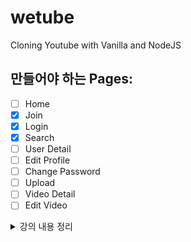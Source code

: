 # wetube

Cloning Youtube with Vanilla and NodeJS

## 만들어야 하는 Pages:

- [ ] Home
- [x] Join
- [x] Login
- [x] Search
- [ ] User Detail
- [ ] Edit Profile
- [ ] Change Password
- [ ] Upload
- [ ] Video Detail
- [ ] Edit Video

<details>

<summary> 강의 내용 정리 </summary>

## dependency란?

프로젝트가 실행되기위해서 필요한 것

서버생성-라우터생성-그에 대한 응답순으로 진행

`npm install nodemon -D`

"-D"란 프로젝트를 실행할 때에 필요하지 않고 프로그래머에게 필요한 것
즉 dependency에 포함하지 않고 설치할 때 사용

nomdemon은 파일을 수정하고 일일히 npm start를 입력해줄 필요 없이 서버 실행 후 파일 수정 저장하면 자동으로 서버를 재실행 하는 것

## Babel이란?

최신의 JavaScript를 예전의 JavaScript로 바꿔줌으로써 표준의 코드를 얻을 수 있다.

`npm install @babel/node`

## Middleware

요청과 응답사이

### 설치 방법

`npm install Middleware이름`

### 종류

- Morgan

logging(무슨일이 어디서 일어났는지 기록하는 것)에 도움을 주는 것

- Helmet

node.js 앱의 보안에 도움을 주는 것

- cookie-parser

서버가 유저로부터 받은 cookie를 이해하는 방법

session을 다루기 위해 cookie에 user정보를 저장할 것

- body-parser

서버가 유저로부터 받은 데이터를 이해하는 방법

데이터를 갖고있는 request object에 접근할 수 있게 하는 것

### MVC

- Model

data

- View

how does the data look

Pug 사용 👉 일종의 view engine, 템플릿 언어

`npm install pug`

### 템플릿에 정보를 추가하는 방법(변수를 전달하는 방법)

- 전체 템플릿에 정보를 추가하는 방법

미들웨어를 사용해야한다.

locals : local 변수를 global 변수로 사용하도록 만들어 주는 것(템플릿, 컨트롤러, 뷰 어디서든지 사용할 수 있다)

`res.locals.변수이름 = 값`

이후 변수를 전역적으로 사용할 수 있다.

미들웨어는 req를 next에 전달해줘야 하는 것 잊지 말것!!

- 각각의(한) 템플릿에 정보를 추가하는 방법

res.render(템플릿, 템플릿에 추가할 정보가 담긴 객체);

- Controller

  function that looks for data

  기능

  화면 표시

  controller가 query에 접근하려면 method가 get이여야한다(get이 url에 정보를 표시해주기 때문)

  ### mixin = pug 함수의 일종이다

  ### Status Code : 인터넷이 서로 어떻게 상호작용하는지 표시하는 것

  <details>

  <summary>mongoDB</summary>
  - mongoose
    
    mongoDB와 JS를 연결시켜주는 Adapter

  - dotenv

  database의 정보를 url에 나타내지 않기 위해서 사용

  PORT와 같은 중요한 내용이 들어있는 .env파일을 .gitignore에 저장해야한다

    </details>

</details>
